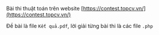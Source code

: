 Bài thi thuật toán trên website [https://contest.topcv.vn/](https://contest.topcv.vn/)

Đề bài là file `Kết quả.pdf`, lời giải từng bài thi là các file `.php`

